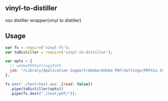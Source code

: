 ## vinyl-to-distiller

osx distiller wrapper(vinyl to distiller)

## Usage

```js
var fs = require('vinyl-fs');
var toDistiller = require('vinyl-to-distiller');

var opts = {
  // adobePDFSettingsPath
  job: "/Library/Application Support/Adobe/Adobe PDF/Settings/PDFX1a 2001 JPN.joboptions"
};

fs.src('./test/test.eps',{read: false})
  .pipe(toDistiller(opts))
  .pipe(fs.dest("./test/pdf/"));

```

